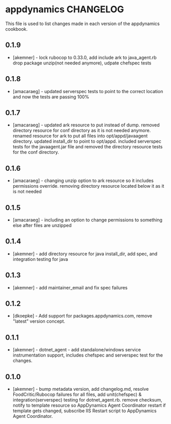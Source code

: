 appdynamics CHANGELOG
========================

This file is used to list changes made in each version of the appdynamics cookbook.

0.1.9
-----
- [akemner] - lock rubocop to 0.33.0, add include ark to java_agent.rb drop package unzip(not needed anymore), udpate chefspec tests

0.1.8
-----
- [amacaraeg] - updated serverspec tests to point to the correct location and now the tests are passing 100%

0.1.7
-----
- [amacaraeg] - updated ark resource to put instead of dump. removed directory resource for conf directory as it is not needed anymore. renamed resource for ark to put all files into opt/appd/javaagent directory. updated install_dir to point to opt/appd. included serverspec tests for the javaagent.jar file and removed the directory resource tests for the conf directory.

0.1.6
-----
- [amacaraeg] - changing unzip option to ark resource so it includes permissions override.  removing directory resource located below it as it is not needed

0.1.5
-----
- [amacaraeg] - including an option to change permissions to something else after files are unzipped

0.1.4
-----
- [akemner] - add directory resource for java install_dir, add spec, and integration testing for java

0.1.3
-----
- [akemner] - add maintainer_email and fix spec failures

0.1.2
-----
- [dkoepke] - Add support for packages.appdynamics.com, remove "latest" version concept.

0.1.1
-----
- [akemner] - dotnet_agent - add standalone/windows service instrumentation support, includes chefspec and serverspec test for the changes. 

0.1.0
-----
- [akemner] - bump metadata version, add changelog.md, resolve FoodCritic/Rubocop failures for all files, add unit(chefspec) & integration(serverspec) testing for dotnet_agent.rb. remove checksum, notify to template resource so AppDynamics Agent Coordinator restart if template gets changed, subscribe IIS Restart script to AppDynamics Agent Coordinator. 
